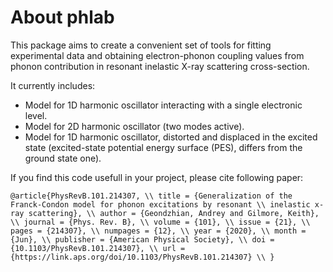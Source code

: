 About phlab
===========

This package aims to create a convenient set of tools for fitting experimental data and obtaining electron-phonon coupling values from phonon contribution in resonant inelastic X-ray scattering cross-section.

It currently includes:
- Model for 1D harmonic oscillator interacting with a single electronic level.
- Model for 2D harmonic oscillator (two modes active).
- Model for 1D harmonic oscillator, distorted and displaced in the excited state (excited-state potential energy surface (PES), differs from the ground state one).

If you find this code usefull in your project, please cite following paper:

`@article{PhysRevB.101.214307, \\
  title = {Generalization of the Franck-Condon model for phonon excitations by resonant \\ inelastic x-ray scattering}, \\
  author = {Geondzhian, Andrey and Gilmore, Keith}, \\
  journal = {Phys. Rev. B}, \\
  volume = {101}, \\
  issue = {21}, \\
  pages = {214307}, \\
  numpages = {12}, \\
  year = {2020}, \\
  month = {Jun}, \\
  publisher = {American Physical Society}, \\
  doi = {10.1103/PhysRevB.101.214307}, \\
  url = {https://link.aps.org/doi/10.1103/PhysRevB.101.214307} \\
}
`
